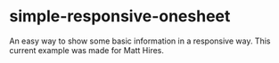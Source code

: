 simple-responsive-onesheet
==========================

An easy way to show some basic information in a responsive way. This current example was made for Matt Hires.

